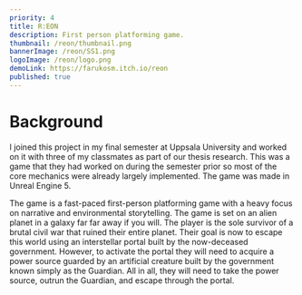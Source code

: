 ```yaml
---
priority: 4
title: R:EON
description: First person platforming game.
thumbnail: /reon/thumbnail.png
bannerImage: /reon/SS1.png
logoImage: /reon/logo.png
demoLink: https://farukosm.itch.io/reon
published: true
---
```


# Background

I joined this project in my final semester at Uppsala University and worked on it with three of my classmates as part of our thesis research. This was a game that they had worked on during the semester prior so most of the core mechanics were already largely implemented. The game was made in Unreal Engine 5.

The game is a fast-paced first-person platforming game with a heavy focus on narrative and environmental storytelling. The game is set on an alien planet in a galaxy far far away if you will. The player is the sole survivor of a brutal civil war that ruined their entire planet. Their goal is now to escape this world using an interstellar portal built by the now-deceased government. However, to activate the portal they will need to acquire a power source guarded by an artificial creature built by the government known simply as the Guardian. All in all, they will need to take the power source, outrun the Guardian, and escape through the portal.   